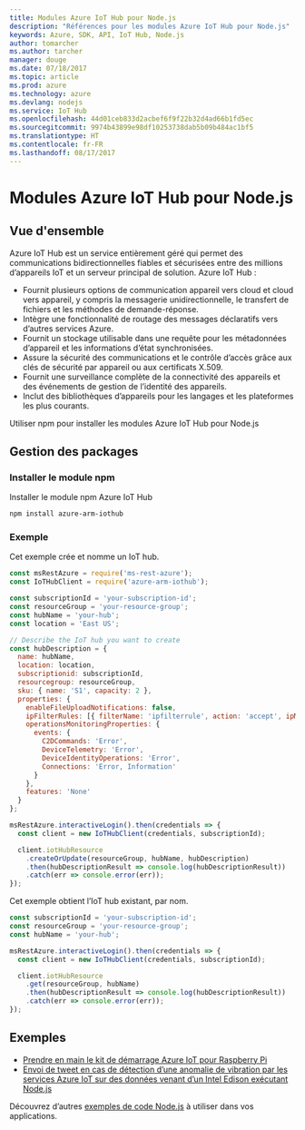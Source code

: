 ```yaml
---
title: Modules Azure IoT Hub pour Node.js
description: "Références pour les modules Azure IoT Hub pour Node.js"
keywords: Azure, SDK, API, IoT Hub, Node.js
author: tomarcher
ms.author: tarcher
manager: douge
ms.date: 07/18/2017
ms.topic: article
ms.prod: azure
ms.technology: azure
ms.devlang: nodejs
ms.service: IoT Hub
ms.openlocfilehash: 44d01ceb833d2acbef6f9f22b32d4ad66b1fd5ec
ms.sourcegitcommit: 9974b43899e98df10253738dab5b09b484ac1bf5
ms.translationtype: HT
ms.contentlocale: fr-FR
ms.lasthandoff: 08/17/2017
---
```

# <a name="azure-iot-hub-modules-for-nodejs"></a>Modules Azure IoT Hub pour Node.js

## <a name="overview"></a>Vue d'ensemble

Azure IoT Hub est un service entièrement géré qui permet des communications bidirectionnelles fiables et sécurisées entre des millions d’appareils IoT et un serveur principal de solution. Azure IoT Hub :
- Fournit plusieurs options de communication appareil vers cloud et cloud vers appareil, y compris la messagerie unidirectionnelle, le transfert de fichiers et les méthodes de demande-réponse.
- Intègre une fonctionnalité de routage des messages déclaratifs vers d’autres services Azure.
- Fournit un stockage utilisable dans une requête pour les métadonnées d’appareil et les informations d’état synchronisées.
- Assure la sécurité des communications et le contrôle d’accès grâce aux clés de sécurité par appareil ou aux certificats X.509.
- Fournit une surveillance complète de la connectivité des appareils et des événements de gestion de l’identité des appareils.
- Inclut des bibliothèques d’appareils pour les langages et les plateformes les plus courants.

Utiliser npm pour installer les modules Azure IoT Hub pour Node.js

## <a name="management-package"></a>Gestion des packages

### <a name="install-the-npm-module"></a>Installer le module npm

Installer le module npm Azure IoT Hub

```bash
npm install azure-arm-iothub
```

### <a name="example"></a>Exemple

Cet exemple crée et nomme un IoT hub.

```javascript
const msRestAzure = require('ms-rest-azure');
const IoTHubClient = require('azure-arm-iothub');

const subscriptionId = 'your-subscription-id';
const resourceGroup = 'your-resource-group';
const hubName = 'your-hub';
const location = 'East US';

// Describe the IoT hub you want to create
const hubDescription = {
  name: hubName,
  location: location,
  subscriptionid: subscriptionId,
  resourcegroup: resourceGroup,
  sku: { name: 'S1', capacity: 2 },
  properties: {
    enableFileUploadNotifications: false,
    ipFilterRules: [{ filterName: 'ipfilterrule', action: 'accept', ipMask: '0.0.0.0/0' }],
    operationsMonitoringProperties: {
      events: {
        C2DCommands: 'Error',
        DeviceTelemetry: 'Error',
        DeviceIdentityOperations: 'Error',
        Connections: 'Error, Information'
      }
    },
    features: 'None'
  }
};

msRestAzure.interactiveLogin().then(credentials => {
  const client = new IoTHubClient(credentials, subscriptionId);

  client.iotHubResource
    .createOrUpdate(resourceGroup, hubName, hubDescription)
    .then(hubDescriptionResult => console.log(hubDescriptionResult))
    .catch(err => console.error(err));
});
```

Cet exemple obtient l’IoT hub existant, par nom.

```javascript
const subscriptionId = 'your-subscription-id';
const resourceGroup = 'your-resource-group';
const hubName = 'your-hub';

msRestAzure.interactiveLogin().then(credentials => {
  const client = new IoTHubClient(credentials, subscriptionId);

  client.iotHubResource
    .get(resourceGroup, hubName)
    .then(hubDescriptionResult => console.log(hubDescriptionResult))
    .catch(err => console.error(err));
});
```

## <a name="samples"></a>Exemples

- [Prendre en main le kit de démarrage Azure IoT pour Raspberry Pi](https://azure.microsoft.com/resources/samples/iot-remote-monitoring-node-raspberrypi-getstartedkit/)
- [Envoi de tweet en cas de détection d’une anomalie de vibration par les services Azure IoT sur des données venant d’un Intel Edison exécutant Node.js](https://azure.microsoft.com/resources/samples/iot-hub-nodejs-intel-edison-vibration-anomaly-detection/)

Découvrez d’autres [exemples de code Node.js](https://azure.microsoft.com/resources/samples/?platform=nodejs) à utiliser dans vos applications.
